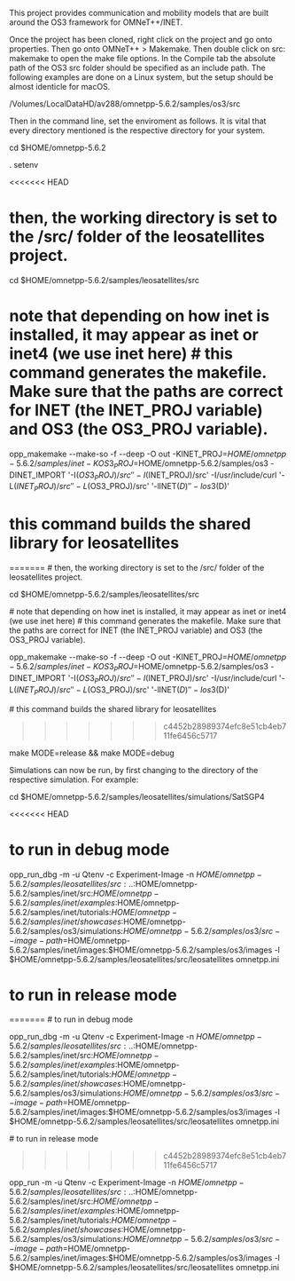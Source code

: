 This project provides communication and mobility models that are built around the OS3 framework for OMNeT++/INET.

Once the project has been cloned, right click on the project and go onto properties. Then go onto OMNeT++ > Makemake. Then double click on src: makemake to open the make file options. In the Compile tab the absolute path of the OS3 src folder should be specified as an include path. The following examples are done on a Linux system, but the setup should be almost identicle for macOS.

/Volumes/LocalDataHD/av288/omnetpp-5.6.2/samples/os3/src

Then in the command line, set the enviroment as follows. It is vital that every directory mentioned is the respective directory for your system.

cd $HOME/omnetpp-5.6.2

. setenv

<<<<<<< HEAD
# then, the working directory is set to the /src/ folder of the leosatellites project.

cd $HOME/omnetpp-5.6.2/samples/leosatellites/src

# note that depending on how inet is installed, it may appear as inet or inet4 (we use inet here) # this command generates the makefile. Make sure that the paths are correct for INET (the INET_PROJ variable) and OS3 (the OS3_PROJ variable).

opp_makemake --make-so -f --deep -O out -KINET_PROJ=$HOME/omnetpp-5.6.2/samples/inet -KOS3_PROJ=$HOME/omnetpp-5.6.2/samples/os3 -DINET_IMPORT '-I$(OS3_PROJ)/src' '-I$(INET_PROJ)/src' -I/usr/include/curl '-L$(INET_PROJ)/src' '-L$(OS3_PROJ)/src' '-lINET$(D)' '-los3$(D)'

# this command builds the shared library for leosatellites
=======
\# then, the working directory is set to the /src/ folder of the leosatellites project.

cd $HOME/omnetpp-5.6.2/samples/leosatellites/src

\# note that depending on how inet is installed, it may appear as inet or inet4 (we use inet here) # this command generates the makefile. Make sure that the paths are correct for INET (the INET_PROJ variable) and OS3 (the OS3_PROJ variable).

opp_makemake --make-so -f --deep -O out -KINET_PROJ=$HOME/omnetpp-5.6.2/samples/inet -KOS3_PROJ=$HOME/omnetpp-5.6.2/samples/os3 -DINET_IMPORT '-I$(OS3_PROJ)/src' '-I$(INET_PROJ)/src' -I/usr/include/curl '-L$(INET_PROJ)/src' '-L$(OS3_PROJ)/src' '-lINET$(D)' '-los3$(D)'

\# this command builds the shared library for leosatellites
>>>>>>> c4452b28989374efc8e51cb4eb711fe6456c5717

make MODE=release && make MODE=debug

Simulations can now be run, by first changing to the directory of the respective simulation. For example:

cd $HOME/omnetpp-5.6.2/samples/leosatellites/simulations/SatSGP4

<<<<<<< HEAD
# to run in debug mode

opp_run_dbg -m -u Qtenv -c Experiment-Image -n $HOME/omnetpp-5.6.2/samples/leosatellites/src:..:$HOME/omnetpp-5.6.2/samples/inet/src:$HOME/omnetpp-5.6.2/samples/inet/examples:$HOME/omnetpp-5.6.2/samples/inet/tutorials:$HOME/omnetpp-5.6.2/samples/inet/showcases:$HOME/omnetpp-5.6.2/samples/os3/simulations:$HOME/omnetpp-5.6.2/samples/os3/src --image-path=$HOME/omnetpp-5.6.2/samples/inet/images:$HOME/omnetpp-5.6.2/samples/os3/images -l $HOME/omnetpp-5.6.2/samples/leosatellites/src/leosatellites omnetpp.ini

# to run in release mode
=======
\# to run in debug mode

opp_run_dbg -m -u Qtenv -c Experiment-Image -n $HOME/omnetpp-5.6.2/samples/leosatellites/src:..:$HOME/omnetpp-5.6.2/samples/inet/src:$HOME/omnetpp-5.6.2/samples/inet/examples:$HOME/omnetpp-5.6.2/samples/inet/tutorials:$HOME/omnetpp-5.6.2/samples/inet/showcases:$HOME/omnetpp-5.6.2/samples/os3/simulations:$HOME/omnetpp-5.6.2/samples/os3/src --image-path=$HOME/omnetpp-5.6.2/samples/inet/images:$HOME/omnetpp-5.6.2/samples/os3/images -l $HOME/omnetpp-5.6.2/samples/leosatellites/src/leosatellites omnetpp.ini

\# to run in release mode
>>>>>>> c4452b28989374efc8e51cb4eb711fe6456c5717

opp_run -m -u Qtenv -c Experiment-Image -n $HOME/omnetpp-5.6.2/samples/leosatellites/src:..:$HOME/omnetpp-5.6.2/samples/inet/src:$HOME/omnetpp-5.6.2/samples/inet/examples:$HOME/omnetpp-5.6.2/samples/inet/tutorials:$HOME/omnetpp-5.6.2/samples/inet/showcases:$HOME/omnetpp-5.6.2/samples/os3/simulations:$HOME/omnetpp-5.6.2/samples/os3/src --image-path=$HOME/omnetpp-5.6.2/samples/inet/images:$HOME/omnetpp-5.6.2/samples/os3/images -l $HOME/omnetpp-5.6.2/samples/leosatellites/src/leosatellites omnetpp.ini
